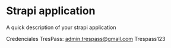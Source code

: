 # Strapi application

A quick description of your strapi application

Credenciales TresPass:
admin.trespass@gmail.com
Trespass123
